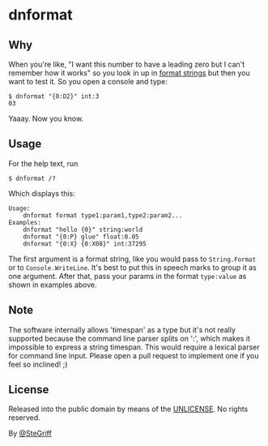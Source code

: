 # dnformat

## Why

When you're like, "I want this number to have a leading zero but I can't remember how it works" so you look in up in [format strings][1] but then you want to test it. So you open a console and type:

	$ dnformat "{0:D2}" int:3
	03
	
Yaaay. Now you know.

## Usage

For the help text, run

	$ dnformat /?
	
Which displays this:

	Usage:
		dnformat format type1:param1,type2:param2...
	Examples:
		dnformat "hello {0}" string:world
		dnformat "{0:P} glue" float:0.05
		dnformat "{0:X} {0:X08}" int:37295

The first argument is a format string, like you would pass to `String.Format` or to `Console.WriteLine`. It's best to put this in speech marks to group it as one argument. After that, pass your params in the format `type:value` as shown in examples above.

## Note

The software internally allows 'timespan' as a type but it's not really supported because the command line parser splits on ':', which makes it impossible to express a string timespan.
This would require a lexical parser for command line input. Please open a pull request to implement one if you feel so inclined! ;)

## License

Released into the public domain by means of the [UNLICENSE][2]. No rights reserved.

By [@SteGriff](https://twitter.com/stegriff)

[1]: https://msdn.microsoft.com/en-us/library/26etazsy%28v=vs.110%29.aspx
[2]: http://unlicense.org